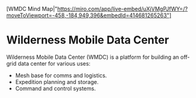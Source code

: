 [WMDC Mind Map|"https://miro.com/app/live-embed/uXjVMgPJfWY=/?moveToViewport=-458,-184,949,396&embedId=414681265263"]

# Wilderness Mobile Data Center

Wilderness Mobile Data Center (WMDC) is a platform for building an off-grid data center for various uses:

* Mesh base for comms and logistics.
* Expedition planning and storage.
* Command and control systems.
